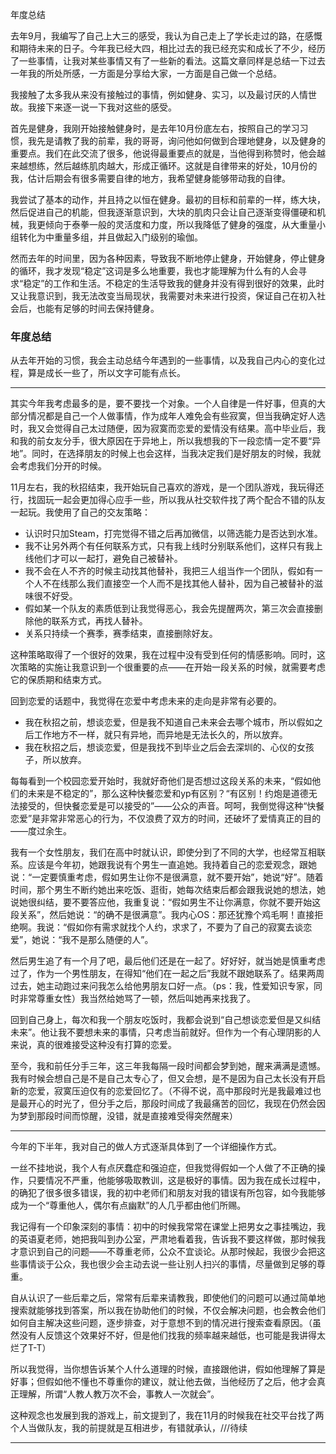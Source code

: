 年度总结

去年9月，我编写了自己上大三的感受，我认为自己走上了学长走过的路，在感慨和期待未来的日子。今年我已经大四，相比过去的我已经充实和成长了不少，经历了一些事情，让我对某些事情又有了一些新的看法。这篇文章同样是总结一下过去一年我的所处所感，一方面是分享给大家，一方面是自己做一个总结。

我接触了太多我从来没有接触过的事情，例如健身、实习，以及最讨厌的人情世故。我接下来逐一说一下我对这些的感受。

首先是健身，我刚开始接触健身时，是去年10月份底左右，按照自己的学习习惯，我先是请教了我的前辈，我的哥哥，询问他如何做到合理地健身，以及健身的重要点。我们在此交流了很多，他说得最重要点的就是，当他得到称赞时，他会越来越想练，然后越练肌肉越大，形成正循环。这就是自律带来的好处，10月份的我，估计后期会有很多需要自律的地方，我希望健身能够带动我的自律。

我尝试了基本的动作，并且持之以恒在健身。最初的目标和前辈的一样，练大块，然后促进自己的机能，但我逐渐意识到，大块的肌肉只会让自己逐渐变得僵硬和机械，我更倾向于泰拳一般的灵活度和力度，所以我降低了健身的强度，从大重量小组转化为中重量多组，并且做起入门级别的瑜伽。

然而去年的时间里，因为各种因素，导致我不断地停止健身，开始健身，停止健身的循环，我才发现“稳定”这词是多么地重要，我也才能理解为什么有的人会寻求“稳定”的工作和生活。不稳定的生活导致我的健身并没有得到很好的效果，此时又让我意识到，我无法改变当局现状，我需要对未来进行投资，保证自己在初入社会后，也能有足够的时间去保持健身。



### 年度总结

从去年开始的习惯，我会主动总结今年遇到的一些事情，以及我自己内心的变化过程，算是成长一些了，所以文字可能有点长。

----

其实今年我考虑最多的是，要不要找一个对象。一个人自律是一件好事，但真的大部分情况都是自己一个人做事情，作为成年人难免会有些寂寞，但当我确定好人选时，我又会觉得自己太过随便，因为寂寞而恋爱的爱情没有结果。高中毕业后，我和我的前女友分手，很大原因在于异地上，所以我想我的下一段恋情一定不要“异地”。同时，在选择朋友的时候上也会这样，当我决定我们是好朋友的时候，我就会考虑我们分开的时候。

11月左右，我的秋招结束，我开始玩自己喜欢的游戏，是一个团队游戏，我玩得还行，找固玩一起会更加得心应手一些，所以我从社交软件找了两个配合不错的队友一起玩。我使用了自己的交友策略：

- 认识时只加Steam，打完觉得不错之后再加微信，以筛选能力是否达到水准。
- 我不让另外两个有任何联系方式，只有我上线时分别联系他们，这样只有我上线他们才可以一起打，避免自己被替补。
- 我不会在人不齐的时候主动找其他替补，我把三人组当作一个团队，假如有一个人不在线那么我们直接空一个人而不是找其他人替补，因为自己被替补的滋味很不好受。
- 假如某一个队友的素质低到让我觉得恶心，我会先提醒两次，第三次会直接删除他的联系方式，再找人替补。
- 关系只持续一个赛季，赛季结束，直接删除好友。

这种策略取得了一个很好的效果，我在过程中没有受到任何的情感影响。同时，这次策略的实施让我意识到一个很重要的点——在开始一段关系的时候，就需要考虑它的保质期和结束方式。

回到恋爱的话题中，我觉得在恋爱中考虑未来的走向是非常有必要的。

- 我在秋招之前，想谈恋爱，但是我不知道自己未来会去哪个城市，所以假如之后工作地方不一样，就只有异地，而异地是无法长久的，所以放弃。
- 我在秋招之后，想谈恋爱，但是我找不到毕业之后会去深圳的、心仪的女孩子，所以放弃。

每每看到一个校园恋爱开始时，我就好奇他们是否想过这段关系的未来，“假如他们的未来是不稳定的”，那么这种快餐恋爱和yp有区别？“有区别！约炮是道德无法接受的，但快餐恋爱是可以接受的”——公众的声音。呵呵，我倒觉得这种“快餐恋爱”是非常非常恶心的行为，不仅浪费了双方的时间，还破坏了爱情真正的目的——度过余生。

我有一个女性朋友，我们在高中时就认识，即使分到了不同的大学，也经常互相联系。应该是今年初，她跟我说有个男生一直追她。我持着自己的恋爱观念，跟她说：“一定要慎重考虑，假如男生让你不是很满意，就不要开始”，她说“好”。随着时间，那个男生不断约她出来吃饭、逛街，她每次结束后都会跟我说她的想法，她说她很纠结，要不要答应他，我重复说：“假如男生不让你满意，你就不要开始这段关系”，然后她说：“的确不是很满意”。我内心OS：那还犹豫个鸡毛啊！直接拒绝啊。我说：“假如你有需求就找个人约，求求了，不要为了自己的寂寞去谈恋爱”，她说：“我不是那么随便的人”。

然后男生追了有一个月了吧，最后他们还是在一起了。好好好，就当她是慎重考虑过了，作为一个男性朋友，在得知“他们在一起之后”我就不跟她联系了。结果两周过去，她主动跑过来问我怎么给他男朋友口好一点。（ps：我，性爱知识专家，同时非常尊重女性）我当然给她骂了一顿，然后叫她再来找我了。

回到自己身上，每次和我一个朋友吃饭时，我都会说到“自己想谈恋爱但是又纠结未来”。他让我不要想未来的事情，只考虑当前就好。但作为一个有心理阴影的人来说，真的很难接受这种没有打算的恋爱。

至今，我和前任分手三年，这三年我每隔一段时间都会梦到她，醒来满满是遗憾。我有时候会想自己是不是自己太专心了，但又会想，是不是因为自己太长没有开启新的恋爱，寂寞压迫仅有的恋爱回忆了。（不得不说，高中那段时光是我最难过也是最开心的时光了，但分手之后，那段时间成了我最痛苦的回忆，我现在仍然会因为梦到那段时间而惊醒，没错，就是直接难受得突然醒来）

----

今年的下半年，我对自己的做人方式逐渐具体到了一个详细操作方式。

一丝不挂地说，我个人有点厌蠢症和强迫症，但我觉得假如一个人做了不正确的操作，只要情况不严重，他能够吸取教训，这是极好的事情。因为我在成长过程中，的确犯了很多很多错误，我的初中老师们和朋友对我的错误有所包容，如今我能够成为一个“尊重他人，偶尔有点幽默”的人几乎都由他们所赐。

我记得有一个印象深刻的事情：初中的时候我常常在课堂上把男女之事挂嘴边，我的英语夏老师，她把我叫到办公室，严肃地看着我，告诉我不要这样做，那时候我才意识到自己的问题——不尊重老师，公众不宜谈论。从那时候起，我很少会把这些事情谈于公众，我也很少会主动去说一些让别人扫兴的事情，尽量做到足够的尊重。

自从认识了一些后辈之后，常常有后辈来请教我，即使他们的问题可以通过简单地搜索就能够找到答案，所以我在协助他们的时候，不仅会解决问题，也会教会他们如何自主解决这些问题，逐步排查，对于意想不到的情况进行搜索查看原因。（虽然没有人反馈这个效果好不好，但是他们找我的频率越来越低，也可能是我讲得太烂了T-T）

所以我觉得，当你想告诉某个人什么道理的时候，直接跟他讲，假如他理解了算是好事；但假如他不懂也不尊重你的建议，就让他去做，当他经历了之后，他才会真正理解，所谓“人教人教万次不会，事教人一次就会”。

这种观念也发展到我的游戏上，前文提到了，我在11月的时候我在社交平台找了两个人当做队友，我的前提就是互相进步，有错就承认，///待续

----







